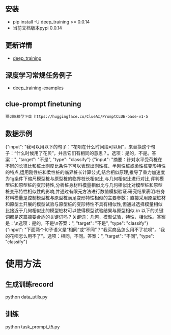 ## 安装

- pip install -U deep_training >= 0.0.14
- 当前文档版本pypi 0.0.14

## 更新详情

- [deep_training](https://github.com/ssbuild/deep_training)

## 深度学习常规任务例子

- [deep_training-examples](https://github.com/ssbuild/deep_training-examples)

## clue-prompt finetuning 

    预训练模型下载 https://huggingface.co/ClueAI/PromptCLUE-base-v1-5

## 数据示例

{"input": "我可以用以下的句子：“花呗在什么时间段可以用”，来替换这个句子：“什么时候用了花贝”，并且它们有相同的意思？。选项：是的，不是。答案：", "target": "不是", "type": "classify"}
{"input": "摘要：针对水平受荷桩在不同的长径比和桩土刚度比条件下可以表现出刚性桩、半刚性桩或柔性桩变形特性的特点,运用刚性桩和柔性桩的临界桩长计算公式,结合相似原理,推导了重力加速度为1g条件下缩尺模型桩与原型桩的临界桩长相似比,与几何相似比进行对比,评判模型桩和原型桩的变形特性,分析桩身材料模量相似比与几何相似比对模型桩和原型桩变形特性相似性的影响,并通过有限元方法进行数值模拟验证.研究结果表明:桩身材料模量是控制模型桩与原型桩满足变形特性相似的主要参数；直接采用原型桩材和原型土开展的模型试验与原型桩的变形特性不具有相似性,但通过选择模量相似比接近于几何相似比的模型桩材可以使得模型试验结果与原型相似.\n 以下的关键词都是这篇摘要合适的关键词吗？关键词：几何，模型试验，特性，相似性。答案是：\n选项：是的，不是\n答案：", "target": "不是", "type": "classify"}
{"input": "下面两个句子语义是“相同”或“不同”？“我买商品怎么用不了花呗”，“我的花呗怎么用不了”。选项：相同，不同。答案：", "target": "不同", "type": "classify"}



# 使用方法

## 生成训练record

python data_utils.py

## 训练

python task_prompt_t5.py

